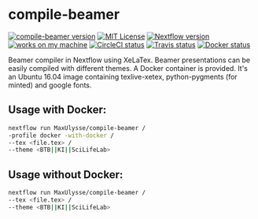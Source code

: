 # compile-beamer

[![compile-beamer version][version-badge]][version-link] [![MIT License][license-badge]][license-link] [![Nextflow version][nextflow-badge]][nextflow-link] [![works on my machine][works-badge]][works-link] [![CircleCI status][circleci-badge]][circleci-link] [![Travis status][travis-badge]][travis-link] [![Docker status][docker-badge]][docker-link]

Beamer compiler in Nextflow using XeLaTex.
Beamer presentations can be easily compiled with different themes.
A Docker container is provided.
It's an Ubuntu 16.04 image containing texlive-xetex, python-pygments (for minted) and google fonts.

## Usage with Docker:
```bash
nextflow run MaxUlysse/compile-beamer /
-profile docker -with-docker /
--tex <file.tex> /
--theme <BTB||KI||SciLifeLab>
```

## Usage without Docker:
```bash
nextflow run MaxUlysse/compile-beamer /
--tex <file.tex> /
--theme <BTB||KI||SciLifeLab>
```

[version-badge]:    https://img.shields.io/badge/compile--beamer-v1.1.0-green.svg
[version-link]:     https://github.com/MaxUlysse/compile-beamer/releases/tag/v1.1.0
[license-badge]:    https://img.shields.io/badge/license-MIT-blue.svg
[license-link]:     https://github.com/MaxUlysse/compile-beamer/blob/master/LICENSE
[works-badge]:      https://img.shields.io/badge/works-on_my_machine-blue.svg
[works-link]:       https://github.com/nikku/works-on-my-machine
[nextflow-badge]:   https://img.shields.io/badge/nextflow-%E2%89%A50.22.2-brightgreen.svg
[nextflow-link]:    https://www.nextflow.io/
[circleci-badge]:   https://circleci.com/gh/MaxUlysse/compile-beamer.svg?style=shield
[circleci-link]:    https://circleci.com/gh/MaxUlysse/compile-beamer
[travis-badge]:     https://img.shields.io/travis/MaxUlysse/compile-beamer.svg
[travis-link]:      https://travis-ci.org/MaxUlysse/compile-beamer
[docker-badge]:     https://img.shields.io/docker/automated/maxulysse/compile-beamer.svg
[docker-link]:      https://hub.docker.com/r/maxulysse/compile-beamer
